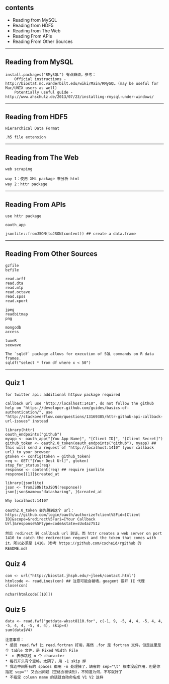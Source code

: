 ## contents

* Reading from MySQL 
* Reading from HDF5
* Reading from The Web
* Reading From APIs
* Reading From Other Sources

-----

## Reading from MySQL 

	install.packages("RMySQL") 有点麻烦，参考：
		Official instructions - http://biostat.mc.vanderbilt.edu/wiki/Main/RMySQL (may be useful for Mac/UNIX users as well)
		Potentially useful guide - http://www.ahschulz.de/2013/07/23/installing-rmysql-under-windows/

-----
		
## Reading from HDF5

	Hierarchical Data Format
	
	.h5 file extension
	
-----
		
## Reading from The Web
	
	web scraping
	
	way 1：使用 XML package 来分析 html
	way 2：httr package
	
-----

## Reading From APIs

	use httr package
	
	oauth_app
	
	jsonlite::fromJSON(toJSON(content)) ## create a data.frame
	
-----

## Reading From Other Sources

	gzfile
	bzfile
	
	read.arff
	read.dta
	read.mtp
	read.octave
	read.spss
	read.xport
	
	jpeg
	readbitmap
	png
	
	mongodb
	access
	
	tuneR
	seewave
	
	The `sqldf` package allows for execution of SQL commands on R data frames.
	sqldf("select * from df where x < 50")
-----

## Quiz 1

	for twitter api: additional httpuv package required
	
	callback url use "http://localhost:1410", do not follow the github help on "https://developer.github.com/guides/basics-of-authentication/", use "http://stackoverflow.com/questions/13169305/httr-github-api-callback-url-issues" instead
	
	library(httr)
	oauth_endpoints("github")
	myapp <- oauth_app("[You App Name]", "[Client ID]", "[Client Secret]")
	github_token <- oauth2.0_token(oauth_endpoints("github"), myapp) ## this will send a request of "http://localhost:1410" (your callback url) to your browser
	gtoken <- config(token = github_token) 
	req <- GET("[Your Dest Url]", gtoken)
	stop_for_status(req)
	response <- content(req) ## require jsonlite
	response[[1]]$created_at
	
	library(jsonlite)
	json <- fromJSON(toJSON(response))
	json[json$name=="datasharing", ]$created_at
	
	Why localhost:1410?
	
	oauth2.0_token 会先跳到这个 url：
	https://github.com/login/oauth/authorize?client%5Fid=[Client ID]&scope=&redirect%5Furi=[Your Callback Url]&response%5Ftype=code&state=sUx4az7S1z
	
	然后 redirect 到 callback url 验证，而 httr creates a web server on port 1410 to catch the redirection request and the token that comes with it，所以必须是 1410。（参考 https://github.com/cscheid/rgithub 的 README.md）
	
## Quiz 4

	con <- url("http://biostat.jhsph.edu/~jleek/contact.html")
	htmlcode <- readLines(con) ## 注意可能会被墙，goagent 要开 IE 代理
	close(con)
	
	nchar(htmlcode[[10]])

## Quiz 5

	data <- read.fwf("getdata-wksst8110.for", c(-1, 9, -5, 4, 4, -5, 4, 4, -5, 4, 4, -5, 4, 4), skip=4)
	sum(data$V4)

	注意事项：
	* 感觉 read.fwf 比 read.fortran 好用，虽然 .for 是 fortran 文件，但是这里是个 table 文件，是 Fixed Width File
	* -n 表示跳过 n 个 character
	* 每行开头有个空格，太阴了，用 -1 skip 掉
	* 我连中间所有的 spaces 都用 -n 处理掉了，缺省的 sep="\t" 根本没起作用，但是你指定 sep="" 又会出问题（空格会被读到），不知道为何，不写就好了
	* 不指定 column name 的话就自动命名成 V1 V2 这样